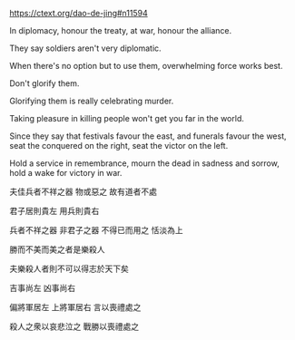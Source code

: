https://ctext.org/dao-de-jing#n11594

In diplomacy, honour the treaty,
at war, honour the alliance.

They say soldiers
aren't very diplomatic.

When there's no option but to use them,
overwhelming force works best.

Don't glorify them.

Glorifying them
is really celebrating murder.

Taking pleasure in killing people
won't get you far in the world.

Since they say that festivals favour the east,
and funerals favour the west,
seat the conquered on the right,
seat the victor on the left.

Hold a service in remembrance,
mourn the dead in sadness and sorrow,
hold a wake for victory in war.

夫佳兵者不祥之器
物或惡之
故有道者不處

君子居則貴左
用兵則貴右

兵者不祥之器
非君子之器
不得已而用之
恬淡為上

勝而不美而美之者是樂殺人

夫樂殺人者則不可以得志於天下矣

吉事尚左
凶事尚右

偏將軍居左
上將軍居右
言以喪禮處之

殺人之衆以哀悲泣之
戰勝以喪禮處之
